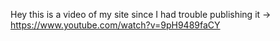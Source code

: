 Hey this is a video of my site since I had trouble publishing it -> https://www.youtube.com/watch?v=9pH9489faCY
